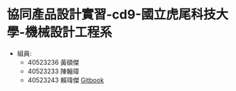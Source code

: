 # 協同產品設計實習-cd9-國立虎尾科技大學-機械設計工程系

* 組員:
  * 40523236 黃碩傑
  * 40523233 陳翰璋
  * 40523243 賴瑋傑
[Gitbook](https://s40523243.gitbooks.io/-gitbook/content/)



